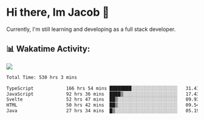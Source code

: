 # Hi there, Im Jacob 👋
Currently, I'm still learning and developing as a full stack developer.

## 📊 Wakatime Activity:

![](https://wakatime.com/share/@bfeff6fe-7f39-433c-bc17-53e716b9a274/c1084c79-5b1a-4658-a9e1-8a8ffabbc873.svg)

<!--START_SECTION:waka-->

```txt
Total Time: 530 hrs 3 mins

TypeScript            166 hrs 54 mins ████████░░░░░░░░░░░░░░░░░   31.41 %
JavaScript            92 hrs 36 mins  ████▒░░░░░░░░░░░░░░░░░░░░   17.43 %
Svelte                52 hrs 47 mins  ██▒░░░░░░░░░░░░░░░░░░░░░░   09.93 %
HTML                  50 hrs 42 mins  ██▒░░░░░░░░░░░░░░░░░░░░░░   09.54 %
Java                  27 hrs 34 mins  █▒░░░░░░░░░░░░░░░░░░░░░░░   05.19 %
```

<!--END_SECTION:waka-->
